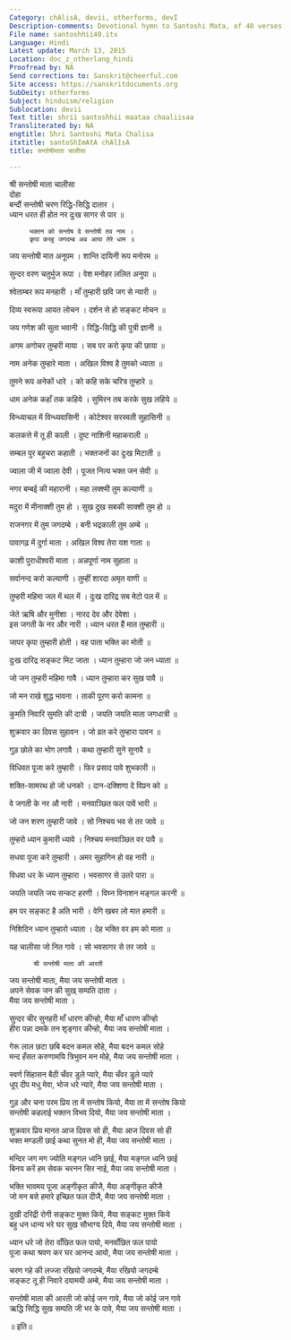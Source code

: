 ```yaml
---
Category: chAlisA, devii, otherforms, devI
Description-comments: Devotional hymn to Santoshi Mata, of 40 verses
File name: santoshhii40.itx
Language: Hindi
Latest update: March 13, 2015
Location: doc_z_otherlang_hindi
Proofread by: NA
Send corrections to: Sanskrit@cheerful.com
Site access: https://sanskritdocuments.org
SubDeity: otherforms
Subject: hinduism/religion
Sublocation: devii
Text title: shrii santoshhii maataa chaaliisaa
Transliterated by: NA
engtitle: Shri Santoshi Mata Chalisa
itxtitle: santoShImAtA chAlIsA
title: सन्तोषीमाता चालीसा

---
```

  
 श्री सन्तोषी माता चालीसा   
दोहा  
         बन्दौं सन्तोषी चरण रिद्धि-सिद्धि दातार ।  
         ध्यान धरत ही होत नर दुःख सागर से पार ॥  
  
         भक्तन को सन्तोष दे सन्तोषी तव नाम ।  
         कृपा करहु जगदम्ब अब आया तेरे धाम ॥  
  
जय सन्तोषी मात अनूपम । शान्ति दायिनी रूप मनोरम ॥  
  
सुन्दर वरण चतुर्भुज रूपा । वेश मनोहर ललित अनुपा ॥  
  
श्वेताम्बर रूप मनहारी । माँ तुम्हारी छवि जग से न्यारी ॥  
  
दिव्य स्वरूपा आयत लोचन । दर्शन से हो सङ्कट मोचन ॥  
  
जय गणेश की सुता भवानी । रिद्धि-सिद्धि की पुत्री ज्ञानी ॥  
  
अगम अगोचर तुम्हरी माया । सब पर करो कृपा की छाया ॥  
  
नाम अनेक तुम्हारे माता । अखिल विश्व है तुमको ध्याता ॥  
  
तुमने रूप अनेकों धारे । को कहि सके चरित्र तुम्हारे ॥  
  
धाम अनेक कहाँ तक कहिये । सुमिरन तब करके सुख लहिये ॥  
  
विन्ध्याचल में विन्ध्यवासिनी । कोटेश्वर सरस्वती सुहासिनी ॥  
  
कलकत्ते में तू ही काली । दुष्ट नाशिनी महाकराली ॥  
  
सम्बल पुर बहुचरा कहाती । भक्तजनों का दुःख मिटाती ॥  
  
ज्वाला जी में ज्वाला देवी । पूजत नित्य भक्त जन सेवी ॥  
  
नगर बम्बई की महारानी । महा लक्श्मी तुम कल्याणी ॥  
  
मदुरा में मीनाक्शी तुम हो । सुख दुख सबकी साक्शी तुम हो ॥  
  
राजनगर में तुम जगदम्बे । बनी भद्रकाली तुम अम्बे ॥  
  
पावागढ़ में दुर्गा माता । अखिल विश्व तेरा यश गाता ॥  
  
काशी पुराधीश्वरी माता । अन्नपूर्णा नाम सुहाता ॥  
  
सर्वानन्द करो कल्याणी । तुम्हीं शारदा अमृत वाणी ॥  
  
तुम्हरी महिमा जल में थल में । दुःख दारिद्र सब मेटो पल में ॥  
  
जेते ऋषि और मुनीशा । नारद देव और देवेशा ।  
इस जगती के नर और नारी । ध्यान धरत हैं मात तुम्हारी ॥  
  
जापर कृपा तुम्हारी होती । वह पाता भक्ति का मोती ॥  
  
दुःख दारिद्र सङ्कट मिट जाता । ध्यान तुम्हारा जो जन ध्याता ॥  
  
जो जन तुम्हरी महिमा गावै । ध्यान तुम्हारा कर सुख पावै ॥  
  
जो मन राखे शुद्ध भावना । ताकी पूरण करो कामना ॥  
  
कुमति निवारि सुमति की दात्री । जयति जयति माता जगधात्री ॥  
  
शुक्रवार का दिवस सुहावन । जो व्रत करे तुम्हारा पावन ॥  
  
गुड़ छोले का भोग लगावै । कथा तुम्हारी सुने सुनावै ॥  
  
विधिवत पूजा करे तुम्हारी । फिर प्रसाद पावे शुभकारी ॥  
  
शक्ति-सामरथ हो जो धनको । दान-दक्शिणा दे विप्रन को ॥  
  
वे जगती के नर औ नारी । मनवाञ्छित फल पावें भारी ॥  
  
जो जन शरण तुम्हारी जावे । सो निश्चय भव से तर जावे ॥  
  
तुम्हरो ध्यान कुमारी ध्यावे । निश्चय मनवाञ्छित वर पावै ॥  
  
सधवा पूजा करे तुम्हारी । अमर सुहागिन हो वह नारी ॥  
  
विधवा धर के ध्यान तुम्हारा । भवसागर से उतरे पारा ॥  
  
जयति जयति जय सन्कट हरणी । विघ्न विनाशन मङ्गल करनी ॥  
  
हम पर सङ्कट है अति भारी । वेगि खबर लो मात हमारी ॥  
  
निशिदिन ध्यान तुम्हारो ध्याता । देह भक्ति वर हम को माता ॥  
  
यह चालीसा जो नित गावे । सो भवसागर से तर जावे ॥  
  
  
  
          श्री सन्तोषी माता की आरती  
  
जय सन्तोषी माता, मैया जय सन्तोषी माता ।  
अपने सेवक जन की सुख् सम्पति दाता ।  
मैया जय सन्तोषी माता ।  
  
सुन्दर चीर सुनहरी माँ धारण  कीन्हो, मैया माँ धारण  कीन्हो  
हीरा पन्ना दमके तन शृङ्गार कीन्हो, मैया जय सन्तोषी माता ।  
  
गेरू लाल छटा छबि बदन कमल सोहे, मैया बदन कमल सोहे  
मन्द हँसत करुणामयि त्रिभुवन मन मोहे, मैया जय सन्तोषी माता ।  
  
स्वर्ण सिंहासन बैठी चँवर डुले प्यारे, मैया चँवर डुले प्यारे  
धूप् दीप मधु मेवा, भोज धरे न्यारे, मैया जय सन्तोषी माता ।  
  
गुड़ और चना परम प्रिय ता में सन्तोष कियो, मैया ता में सन्तोष कियो  
सन्तोषी कहलाई भक्तन विभव दियो, मैया जय सन्तोषी माता ।  
  
शुक्रवार प्रिय मानत आज दिवस सो ही, मैया आज दिवस सो ही  
भक्त मण्डली छाई कथा सुनत मो ही, मैया जय सन्तोषी माता ।  
  
मन्दिर जग मग ज्योति मङ्गल ध्वनि छाई, मैया मङ्गल ध्वनि छाई   
बिनय करें हम सेवक चरनन सिर नाई, मैया जय सन्तोषी माता ।  
  
भक्ति भावमय पूजा अङ्गीकृत कीजै, मैया अङ्गीकृत कीजै  
जो मन बसे हमारे इच्छित फल दीजै, मैया जय सन्तोषी माता ।  
  
दुखी दरिद्री रोगी सङ्कट मुक्त किये, मैया सङ्कट मुक्त किये  
बहु धन धान्य भरे घर सुख सौभाग्य दिये, मैया जय सन्तोषी माता ।  
  
ध्यान धरे जो तेरा वाँछित फल पायो, मनवाँछित फल पायो  
पूजा कथा श्रवण कर घर आनन्द आयो, मैया जय सन्तोषी माता ।  
  
चरण गहे की लज्जा रखियो जगदम्बे, मैया रखियो जगदम्बे  
सङ्कट तू ही निवारे दयामयी अम्बे, मैया जय सन्तोषी माता ।  
  
सन्तोषी माता की आरती जो कोई जन गावे, मैया जो कोई जन गावे  
ऋद्धि सिद्धि सुख सम्पति जी भर के पावे, मैया जय सन्तोषी माता ।  
  
॥ इति॥  
  
  
